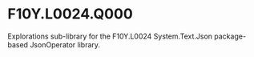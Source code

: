 # F10Y.L0024.Q000
Explorations sub-library for the F10Y.L0024 System.Text.Json package-based JsonOperator library.